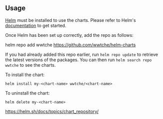 ## Usage

[Helm](https://helm.sh) must be installed to use the charts. Please refer to
Helm's [documentation](https://helm.sh/docs) to get started.

Once Helm has been set up correctly, add the repo as follows:

helm repo add wwtche https://github.com/wwtche/helm-charts

If you had already added this repo earlier, run `helm repo update` to retrieve
the latest versions of the packages. You can then run `helm search repo wwtche` to see the charts.

To install the <chart-name> chart:

    helm install my-<chart-name> wwtche/<chart-name>

To uninstall the chart:

    helm delete my-<chart-name>

https://helm.sh/docs/topics/chart_repository/
